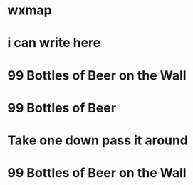 # wxmap


# i can write here 
# 99 Bottles of Beer on the Wall
# 99 Bottles of Beer
# Take one down pass it around
# 99 Bottles of Beer on the Wall
